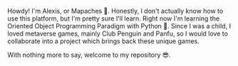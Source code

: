 

Howdy! I'm Alexis, or Mapaches 🦝.
Honestly, I don't actually know how to use this platform, but I'm pretty sure I'll learn.
Right now I'm learning the Oriented Object Programming Paradigm with Python 🐍.
Since I was a child, I loved metaverse games, mainly Club Penguin and Panfu, so I would love to collaborate into a project
which brings back these unique games.

With nothing more to say, welcome to my repository 😎.



